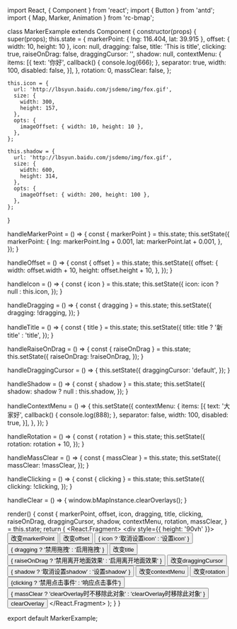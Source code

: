 import React, { Component } from 'react';
import { Button } from 'antd';
import { Map, Marker, Animation } from 'rc-bmap';

class MarkerExample extends Component {
  constructor(props) {
    super(props);
    this.state = {
      markerPoint: { lng: 116.404, lat: 39.915 },
      offset: { width: 10, height: 10 },
      icon: null,
      dragging: false,
      title: 'This is title',
      clicking: true,
      raiseOnDrag: false,
      draggingCursor: '',
      shadow: null,
      contextMenu: {
        items: [{
          text: '你好',
          callback() { console.log(666); },
          separator: true,
          width: 100,
          disabled: false,
        }],
      },
      rotation: 0,
      massClear: false,
    };

    this.icon = {
      url: 'http://lbsyun.baidu.com/jsdemo/img/fox.gif',
      size: {
        width: 300,
        height: 157,
      },
      opts: {
        imageOffset: { width: 10, height: 10 },
      },
    };

    this.shadow = {
      url: 'http://lbsyun.baidu.com/jsdemo/img/fox.gif',
      size: {
        width: 600,
        height: 314,
      },
      opts: {
        imageOffset: { width: 200, height: 100 },
      },
    };
  }

  handleMarkerPoint = () => {
    const { markerPoint } = this.state;
    this.setState({
      markerPoint: {
        lng: markerPoint.lng + 0.001,
        lat: markerPoint.lat + 0.001,
      },
    });
  }

  handleOffset = () => {
    const { offset } = this.state;
    this.setState({
      offset: {
        width: offset.width + 10,
        height: offset.height + 10,
      },
    });
  }

  handleIcon = () => {
    const { icon } = this.state;
    this.setState({
      icon: icon ? null : this.icon,
    });
  }

  handleDragging = () => {
    const { dragging } = this.state;
    this.setState({
      dragging: !dragging,
    });
  }

  handleTitle = () => {
    const { title } = this.state;
    this.setState({
      title: title ? '新title' : 'title',
    });
  }

  handleRaiseOnDrag = () => {
    const { raiseOnDrag } = this.state;
    this.setState({
      raiseOnDrag: !raiseOnDrag,
    });
  }

  handleDraggingCursor = () => {
    this.setState({
      draggingCursor: 'default',
    });
  }

  handleShadow = () => {
    const { shadow } = this.state;
    this.setState({
      shadow: shadow ? null : this.shadow,
    });
  }

  handleContextMenu = () => {
    this.setState({
      contextMenu: {
        items: [{
          text: '大家好',
          callback() { console.log(888); },
          separator: false,
          width: 100,
          disabled: true,
        }],
      },
    });
  }

  handleRotation = () => {
    const { rotation } = this.state;
    this.setState({
      rotation: rotation + 10,
    });
  }

  handleMassClear = () => {
    const { massClear } = this.state;
    this.setState({
      massClear: !massClear,
    });
  }

  handleClicking = () => {
    const { clicking } = this.state;
    this.setState({
      clicking: !clicking,
    });
  }

  handleClear = () => {
    window.bMapInstance.clearOverlays();
  }

  render() {
    const {
      markerPoint, offset, icon, dragging, title, clicking,
      raiseOnDrag, draggingCursor, shadow, contextMenu, rotation, massClear,
    } = this.state;
    return (
      <React.Fragment>
        <div style={{ height: '90vh' }}>
          <Map
            ak="dbLUj1nQTvDvKXkov5fhnH5HIE88RUEO"
            scrollWheelZoom
          >
            <Marker
              point={markerPoint}
              offset={offset}
              icon={icon}
              animation={Animation.BOUNCE}
              dragging={dragging}
              title={title}
              clicking={clicking}
              raiseOnDrag={raiseOnDrag}
              rotation={rotation}
              draggingCursor={draggingCursor}
              shadow={shadow}
              contextMenu={contextMenu}
              massClear={massClear}
            />
          </Map>
        </div>
        <Button onClick={this.handleMarkerPoint}>改变markerPoint</Button>
        <Button onClick={this.handleOffset}>改变offset</Button>
        <Button onClick={this.handleIcon}>
          { icon ? '取消设置icon' : '设置icon' }
        </Button>
        <Button onClick={this.handleDragging}>
          { dragging ? '禁用拖拽' : '启用拖拽' }
        </Button>
        <Button onClick={this.handleTitle}>改变title</Button>
        <Button onClick={this.handleRaiseOnDrag}>
          { raiseOnDrag ? '禁用离开地面效果' : '启用离开地面效果' }
        </Button>
        <Button onClick={this.handleDraggingCursor}>改变draggingCursor</Button>
        <Button onClick={this.handleShadow}>
          { shadow ? '取消设置shadow' : '设置shadow' }
        </Button>
        <Button onClick={this.handleContextMenu}>改变contextMenu</Button>
        <Button onClick={this.handleRotation}>改变rotation</Button>
        <Button onClick={this.handleClicking}>
          {clicking ? '禁用点击事件' : '响应点击事件'}
        </Button>
        <Button onClick={this.handleMassClear}>
          { massClear ? 'clearOverlay时不移除此对象' : 'clearOverlay时移除此对象' }
        </Button>
        <Button onClick={this.handleClear}>clearOverlay</Button>
      </React.Fragment>
    );
  }
}

export default MarkerExample;

